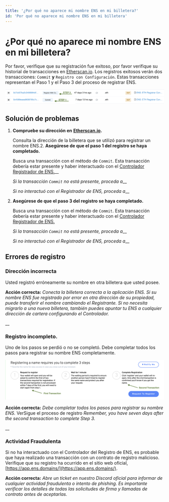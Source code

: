 ```yaml
---
title: '¿Por qué no aparece mi nombre ENS en mi billetera?'
id: 'Por qué no aparece mi nombre ENS en mi billetera'
---
```


# ¿Por qué no aparece mi nombre ENS en mi billetera?

Por favor, verifique que su registración fue exitoso, por favor verifique su historial de transacciones en [Etherscan.io](https://www.etherscan.io). Los registros exitosos verán dos transacciones: `Commit` **y** `Registro con Configuración`. Estas transacciones representan el Paso 1 y el Paso 3 del proceso de registrar ENS.

![Commit and Register With Config Transactions](./img/not-in-wallet-1.png "Ethercan showing the Commit and Register With Config Transactions")

## Solución de problemas

1.  **Compruebe su dirección en** [**Etherscan.io**](https://www.etherscan.io)**.**

    Consulta la dirección de la billetera que se utilizó para registrar un nombre ENS.<!-- _If your address does not show any registration transactions proceed to_ \[#wrong-address\](why-isnt-my-ens-name-in-my-wallet.md#wrong-address "mention")__ -->2.  **Asegúrese de que el paso 1 del registro se haya completado.**

    Busca una transacción con el método de `Commit`. Esta transacción debería estar presente y haber interactuado con el [Controlador Registrador de ENS.](https://etherscan.io/address/0x283af0b28c62c092c9727f1ee09c02ca627eb7f5)__

    _Si la transacción `Commit` no está presente, proceda a_<!--\[#registration-incomplete.\](why-isnt-my-ens-name-in-my-wallet.md#registration-incomplete. "mention")-->__

    _Si no interactuó con el Registrador de ENS, proceda a_<!-- \[#fraudulent-activity\](why-isnt-my-ens-name-in-my-wallet.md#fraudulent-activity "mention")-->__


3.  **Asegúrese de que el paso 3 del registro se haya completado.**

    Busca una transacción con el método de `Commit`. Esta transacción debería estar presente y haber interactuado con el [Controlador Registrador de ENS.](https://etherscan.io/address/0x283af0b28c62c092c9727f1ee09c02ca627eb7f5)

    _Si la transacción `Commit` no está presente, proceda a_<!--\[#registration-incomplete.\](why-isnt-my-ens-name-in-my-wallet.md#registration-incomplete. "mention")-->__

    _Si no interactuó con el Registrador de ENS, proceda a_<!-- \[#fraudulent-activity\](why-isnt-my-ens-name-in-my-wallet.md#fraudulent-activity "mention")-->__

## Errores de registro

### Dirección incorrecta

Usted registró erróneamente su nombre en otra billetera que usted posee.

**Acción correcta:** _Conecta la billetera correcta a la aplicación ENS. Si su nombre ENS fue registrado por error en otra dirección de su propiedad, puede transferir el nombre cambiando el Registrante. Si no necesita migrarlo a una nueva billetera, también puedes apuntar tu ENS a cualquier dirección de cartera configurando el Controlador._

__

### Registro **incompleto**.

Uno de los pasos se perdió o no se completó. Debe completar todos los pasos para registrar su nombre ENS completamente.

![Three Registration Steps.](./img/not-in-wallet-2.png "The manager app displaying the Commit and Register transactions.")

**Acción correcta:** _Debe completar todos los pasos para registrar su nombre ENS._ Ver<!--\[registering-a-name.md\](../../tutorials/registering-a-name.md "mention") -->Sigue el proceso de registro _Remember, you have seven days after the second transaction to complete Step 3._

__

### Actividad Fraudulenta

Si no ha interactuado con el Controlador del Registro de ENS, es probable que haya realizado una transacción con un contrato de registro malicioso. Verifique que su registro ha ocurrido en el sitio web oficial, [https://app.ens.domains/](https://app.ens.domains/).

**Acción correcta:** _Abre un ticket en nuestro Discord oficial para informar de cualquier actividad fraudulenta o intento de phishing. Es importante verificar los detalles de todas las solicitudes de firma y llamadas de contrato antes de aceptarlas._



